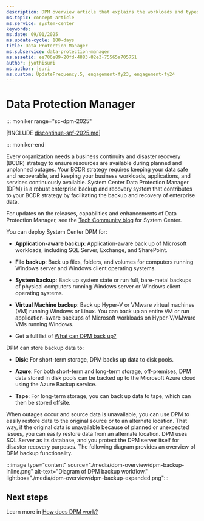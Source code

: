 ```yaml
---
description: DPM overview article that explains the workloads and types of data you can protect with DPM.
ms.topic: concept-article
ms.service: system-center
keywords:
ms.date: 09/01/2025
ms.update-cycle: 180-days
title: Data Protection Manager
ms.subservice: data-protection-manager
ms.assetid: ee706e89-20fd-4883-82e3-75565a705751
author: jyothisuri
ms.author: jsuri
ms.custom: UpdateFrequency.5, engagement-fy23, engagement-fy24
---
```


# Data Protection Manager

::: moniker range="sc-dpm-2025"

[!INCLUDE [discontinue-spf-2025.md](../includes/discontinue-spf-2025.md)]

::: moniker-end

Every organization needs a business continuity and disaster recovery (BCDR) strategy to ensure resources are available during planned and unplanned outages. Your BCDR strategy requires keeping your data safe and recoverable, and keeping your business workloads, applications, and services continuously available. System Center Data Protection Manager (DPM) is a robust enterprise backup and recovery system that contributes to your BCDR strategy by facilitating the backup and recovery of enterprise data.

For updates on the releases, capabilities and enhancements of Data Protection Manager, see the [Tech Community blog](https://techcommunity.microsoft.com/category/systemcenter/blog/systemcenterblog) for System Center.

You can deploy System Center DPM for:

- **Application-aware backup**: Application-aware back up of Microsoft workloads, including SQL Server, Exchange, and SharePoint.

- **File backup**: Back up files, folders, and volumes for computers running Windows server and Windows client operating systems.

- **System backup**: Back up system state or run full, bare-metal backups of physical computers running Windows server or Windows client operating systems.

- **Virtual Machine backup**: Back up Hyper-V or VMware virtual machines (VM) running Windows or Linux. You can back up an entire VM or run application-aware backups of Microsoft workloads on Hyper-V/VMware VMs running Windows.

- Get a full list of [What can DPM back up?](~/dpm/dpm-protection-matrix.md)

DPM can store backup data to:

- **Disk**: For short-term storage, DPM backs up data to disk pools.

- **Azure**: For both short-term and long-term storage, off-premises, DPM data stored in disk pools can be backed up to the Microsoft Azure cloud using the Azure Backup service.

- **Tape**: For long-term storage, you can back up data to tape, which can then be stored offsite.

When outages occur and source data is unavailable, you can use DPM to easily restore data to the original source or to an alternate location. That way, if the original data is unavailable because of planned or unexpected issues, you can easily restore data from an alternate location. DPM uses SQL Server as its database, and you protect the DPM server itself for disaster recovery purposes. The following diagram provides an overview of DPM backup functionality.

:::image type="content" source="./media/dpm-overview/dpm-backup-inline.png" alt-text="Diagram of DPM backup workflow." lightbox="./media/dpm-overview/dpm-backup-expanded.png":::

## Next steps

Learn more in [How does DPM work?](~/dpm/how-dpm-protects-data.md)
